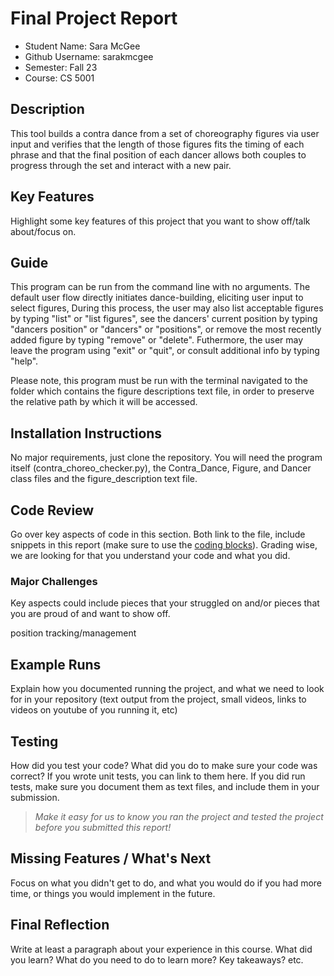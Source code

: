 # Final Project Report

* Student Name: Sara McGee
* Github Username: sarakmcgee
* Semester: Fall 23
* Course: CS 5001



## Description 
This tool builds a contra dance from a set of choreography figures  via user input and verifies that the length of those figures fits the timing of each phrase and that the final position of each dancer allows both couples to progress through the set and interact with a new pair. 

## Key Features
Highlight some key features of this project that you want to show off/talk about/focus on. 

## Guide
This program can be run from the command line with no arguments. The default user flow directly initiates dance-building, eliciting user input to select figures, During this process, the user may also list acceptable figures by typing "list" or "list figures", see the dancers' current position by typing "dancers position" or "dancers" or "positions", or remove the most recently added figure by typing "remove" or "delete". Futhermore, the user may leave the program using "exit" or "quit", or consult additional info by typing "help".

Please note, this program must be run with the terminal navigated to the folder which contains the figure descriptions text file, in order to preserve the relative path by which it will be accessed.

## Installation Instructions

No major requirements, just clone the repository. You will need the program itself (contra_choreo_checker.py), the Contra_Dance, Figure, and Dancer class files and the figure_description text file.

## Code Review
Go over key aspects of code in this section. Both link to the file, include snippets in this report (make sure to use the [coding blocks](https://github.com/adam-p/markdown-here/wiki/Markdown-Cheatsheet#code)).  Grading wise, we are looking for that you understand your code and what you did. 

### Major Challenges
Key aspects could include pieces that your struggled on and/or pieces that you are proud of and want to show off.

position tracking/management

## Example Runs
Explain how you documented running the project, and what we need to look for in your repository (text output from the project, small videos, links to videos on youtube of you running it, etc)

## Testing
How did you test your code? What did you do to make sure your code was correct? If you wrote unit tests, you can link to them here. If you did run tests, make sure you document them as text files, and include them in your submission. 

> _Make it easy for us to know you *ran the project* and *tested the project* before you submitted this report!_


## Missing Features / What's Next
Focus on what you didn't get to do, and what you would do if you had more time, or things you would implement in the future. 

## Final Reflection
Write at least a paragraph about your experience in this course. What did you learn? What do you need to do to learn more? Key takeaways? etc.